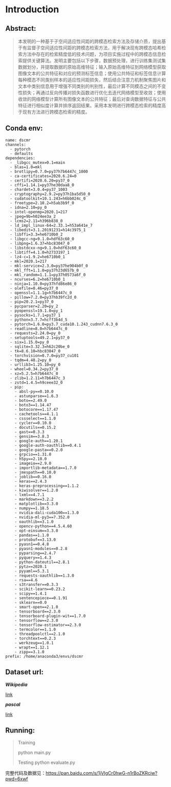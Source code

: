 # Introduction

## Abstract:
> 本发明的一种基于子空间适应性间距的跨模态检索方法及存储介质，提出基于有监督子空间适应性间距的跨模态检索方法，用于解决现有跨模态哈希检索方法中存在的检索精度低的技术问题，为项目实施过程中的跨模态信息检索提供关键算法。发明主要包括以下步骤，数据预处理，进行训练集测试集数据划分，并提取数据的原始高维特征；输入原始高维特征到网络模型获取图像文本的公共特征和对应的预测标签信息；使用公共特征和标签信息计算每种模态不同类别样本的适应性间距损失，然后结合注意力机制聚焦图片和文本中类别信息用于增强不同类别的判别性，最后计算不同模态之间的不变性损失；再通过反向传播对损失函数进行优化去迭代网络模型至收敛；使用收敛的网络模型计算所有图像文本的公共特征；最后对查询数据特征与公共特征进行相似度计算并排序返回结果。采用本发明进行跨模态检索的精度高于现有方法进行跨模态检索的精度。

## Conda env:
```
name: dscmr
channels:
  - pytorch
  - defaults
dependencies:
  - _libgcc_mutex=0.1=main
  - blas=1.0=mkl
  - brotlipy=0.7.0=py37h7b6447c_1000
  - ca-certificates=2020.6.24=0
  - certifi=2020.6.20=py37_0
  - cffi=1.14.1=py37he30daa8_0
  - chardet=3.0.4=py37_1003
  - cryptography=2.9.2=py37h1ba5d50_0
  - cudatoolkit=10.1.243=h6bb024c_0
  - freetype=2.10.2=h5ab3b9f_0
  - idna=2.10=py_0
  - intel-openmp=2020.1=217
  - jpeg=9b=h024ee3a_2
  - lcms2=2.11=h396b838_0
  - ld_impl_linux-64=2.33.1=h53a641e_7
  - libedit=3.1.20191231=h14c3975_1
  - libffi=3.3=he6710b0_2
  - libgcc-ng=9.1.0=hdf63c60_0
  - libpng=1.6.37=hbc83047_0
  - libstdcxx-ng=9.1.0=hdf63c60_0
  - libtiff=4.1.0=h2733197_1
  - lz4-c=1.9.2=he6710b0_1
  - mkl=2020.1=217
  - mkl-service=2.3.0=py37he904b0f_0
  - mkl_fft=1.1.0=py37h23d657b_0
  - mkl_random=1.1.1=py37h0573a6f_0
  - ncurses=6.2=he6710b0_1
  - ninja=1.10.0=py37hfd86e86_0
  - olefile=0.46=py37_0
  - openssl=1.1.1g=h7b6447c_0
  - pillow=7.2.0=py37hb39fc2d_0
  - pip=20.2.1=py37_0
  - pycparser=2.20=py_2
  - pyopenssl=19.1.0=py_1
  - pysocks=1.7.1=py37_1
  - python=3.7.7=hcff3b4d_5
  - pytorch=1.6.0=py3.7_cuda10.1.243_cudnn7.6.3_0
  - readline=8.0=h7b6447c_0
  - requests=2.24.0=py_0
  - setuptools=49.2.1=py37_0
  - six=1.15.0=py_0
  - sqlite=3.32.3=h62c20be_0
  - tk=8.6.10=hbc83047_0
  - torchvision=0.7.0=py37_cu101
  - tqdm=4.48.2=py_0
  - urllib3=1.25.10=py_0
  - wheel=0.34.2=py37_0
  - xz=5.2.5=h7b6447c_0
  - zlib=1.2.11=h7b6447c_3
  - zstd=1.4.5=h9ceee32_0
  - pip:
    - absl-py==0.10.0
    - astunparse==1.6.3
    - boto==2.49.0
    - boto3==1.14.47
    - botocore==1.17.47
    - cachetools==4.1.1
    - cssselect==1.1.0
    - cycler==0.10.0
    - docutils==0.15.2
    - gast==0.3.3
    - gensim==3.8.3
    - google-auth==1.20.1
    - google-auth-oauthlib==0.4.1
    - google-pasta==0.2.0
    - grpcio==1.31.0
    - h5py==2.10.0
    - imageio==2.9.0
    - importlib-metadata==1.7.0
    - jmespath==0.10.0
    - joblib==0.16.0
    - keras==2.4.3
    - keras-preprocessing==1.1.2
    - kiwisolver==1.2.0
    - lxml==4.7.1
    - markdown==3.2.2
    - matplotlib==3.3.0
    - numpy==1.18.5
    - nvidia-dali-cuda100==1.3.0
    - nvidia-ml-py3==7.352.0
    - oauthlib==3.1.0
    - opencv-python==4.5.4.60
    - opt-einsum==3.3.0
    - pandas==1.1.0
    - protobuf==3.13.0
    - pyasn1==0.4.8
    - pyasn1-modules==0.2.8
    - pyparsing==2.4.7
    - pyquery==1.4.3
    - python-dateutil==2.8.1
    - pytz==2020.1
    - pyyaml==5.3.1
    - requests-oauthlib==1.3.0
    - rsa==4.6
    - s3transfer==0.3.3
    - scikit-learn==0.23.2
    - scipy==1.4.1
    - sentencepiece==0.1.91
    - sklearn==0.0
    - smart-open==2.1.0
    - tensorboard==2.3.0
    - tensorboard-plugin-wit==1.7.0
    - tensorflow==2.3.0
    - tensorflow-estimator==2.3.0
    - termcolor==1.1.0
    - threadpoolctl==2.1.0
    - torchtext==0.2.3
    - werkzeug==1.0.1
    - wrapt==1.12.1
    - zipp==3.1.0
prefix: /home/anaconda3/envs/dscmr
```

## Dataset url:
***Wikipedia***

[link](http://www.svcl.ucsd.edu/projects/crossmodal/)

***pascal***

[link](http://vision.cs.uiuc.edu/pascal-sentences/)


## Running:

> Training
>
> python main.py
>
> Testing
> python evaluate.py

完整代码及数据见：https://pan.baidu.com/s/1jVIgCr0hwG-n1rBoZKRciw?pwd=6xwf
